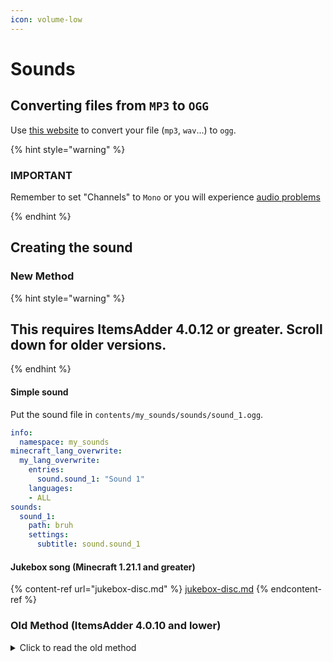 ```yaml
---
icon: volume-low
---
```


# Sounds

## Converting files from `MP3` to `OGG`

Use [this website](https://misieur.me/audio-converter/) to convert your file (`mp3`, `wav`...) to `ogg`.

{% hint style="warning" %}
### IMPORTANT
Remember to set "Channels" to `Mono` or you will experience [audio problems](https://bugs.mojang.com/browse/MC-146721)
<!-- The website already explain that stereo audio has some audio problems but we can still write it -->
{% endhint %}

## Creating the sound

### New Method

{% hint style="warning" %}
## This requires ItemsAdder 4.0.12 or greater. Scroll down for older versions.
{% endhint %}

#### Simple sound

Put the sound file in `contents/my_sounds/sounds/sound_1.ogg`.

```yaml
info:
  namespace: my_sounds
minecraft_lang_overwrite:
  my_lang_overwrite:
    entries:
      sound.sound_1: "Sound 1"
    languages:
    - ALL
sounds:
  sound_1:
    path: bruh
    settings:
      subtitle: sound.sound_1
```

#### Jukebox song (Minecraft 1.21.1 and greater)

{% content-ref url="jukebox-disc.md" %}
[jukebox-disc.md](jukebox-disc.md)
{% endcontent-ref %}

### Old Method (ItemsAdder 4.0.10 and lower)

<details>

<summary>Click to read the old method</summary>

#### Step 1

* create a new folder `ItemsAdder/contents/my_sounds/resourcepack/my_sounds/sounds/` \
  (or use yours if you already have one)
* put your **`.ogg`** file in there.\
  You can also create more folders inside `sounds` to organize your sounds.\
  For example `effects`, `music` etc...

I have a file named **`song_1.ogg`** and I put it into a new `music` folder.\
So now I have `contents/my_sounds/resourcepack/my_sounds/sounds/music/song_1.ogg`

#### Step 2

* open the folder `contents/my_sounds/resourcepack/my_sounds/`
* create a new file named `sounds.json` (or open it if you already created it)
* this file is a `.json` file so you MUST write it correctly or it won't work.

To add your sound into the file you just have to do this:

{% code title="contents/my_sounds/resourcepack/my_sounds/sounds.json" %}
```javascript
{
	"music.song_1":{
		"sounds":[
			"my_sounds:music/song_1"
		]
	}
}
```
{% endcode %}

#### Now I explain each part of the code I wrote

This is the sound name. You will use it in every part of the plugin and also in Minecraft vanilla [/playsound ](https://www.digminecraft.com/game_commands/playsound_command.php)command.

```javascript
"music.song_1":{
```

This is the list of sound files Minecraft will play when you call the sound name.\
Minecraft will play one of these sounds randomly (only if you set more than one sound).

{% hint style="warning" %}
Keep in mind that you have to change `my_sounds` to your own namespace name if it's different!
{% endhint %}

<pre class="language-javascript"><code class="lang-javascript">"sounds":[
<strong>    "my_sounds:music/song_1"
</strong>]
</code></pre>

For example if you want to have random sounds for the same sound name you just have to create multiple `.ogg` files and put them like this:

```javascript
"sounds":[
    "my_sounds:music/song_1_variant_1",
    "my_sounds:music/song_1_variant_2",
    "my_sounds:music/song_1_variant_3"
]
```

#### How can I add multiple sounds in the `sounds.json` file?

It's easy, the next time you want to add a sound you just have to add a comma at the end, like this.\
(I'm referring to line 6 comma)

```javascript
{
    "music.song_1":{
        "sounds":[
            "my_sounds:music/song_1"
        ]
    },
    "music.song_2":{
        "sounds":[
            "my_sounds:music/song_2"
        ]
    }
}
```

{% hint style="warning" %}
If you want to be sure not to make mistakes use this website to check if your `sounds.json` file is good or has errors: [https://jsonformatter.curiousconcept.com/](https://jsonformatter.curiousconcept.com/)
{% endhint %}



</details>
